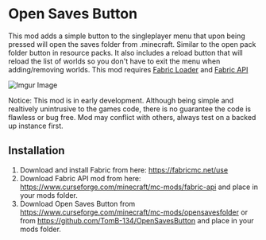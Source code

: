 # Open Saves Button
This mod adds a simple button to the singleplayer menu that upon being pressed will open the saves folder from .minecraft. Similar to the open pack folder button in resource packs. It also includes a reload button that will reload the list of worlds so you don't have to exit the menu when adding/removing worlds.
This mod requires [Fabric Loader](https://fabricmc.net/use/) and [Fabric API](https://www.curseforge.com/minecraft/mc-mods/fabric-api)

![Imgur Image](https://i.imgur.com/TbOJ313.png)

Notice: This mod is in early development. Although being simple and realtively unintrusive to the games code, there is no guarantee the code is flawless or bug free. Mod may conflict with others, always test on a backed up instance first. 

## Installation

1. Download and install Fabric from here: https://fabricmc.net/use
2. Download Fabric API mod from here: https://www.curseforge.com/minecraft/mc-mods/fabric-api and place in your mods folder.
3. Download Open Saves Button from https://www.curseforge.com/minecraft/mc-mods/opensavesfolder or from https://github.com/TomB-134/OpenSavesButton and place in your mods folder.
